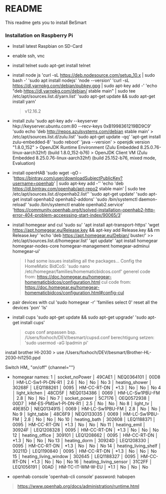# README #

This readme gets you to install BeSmart

### Installation on Raspberry Pi ###

* Install latest Raspbian on SD-Card
* enable ssh, vnc
* install telnet
    sudo apt-get install telnet
* install node js
  'curl -sL https://deb.nodesource.com/setup_10.x | sudo bash -'
  'sudo apt install nodejs'
  'node --version'
  'curl -sL https://dl.yarnpkg.com/debian/pubkey.gpg | sudo apt-key add -'
  'echo "deb https://dl.yarnpkg.com/debian/ stable main" | sudo tee /etc/apt/sources.list.d/yarn.list'
  'sudo apt-get update && sudo apt-get install yarn'
    > v12.16.2

* install zulu
    'sudo apt-key adv --keyserver hkp://keyserver.ubuntu.com:80 --recv-keys 0xB1998361219BD9C9'
    'sudo echo 'deb http://repos.azulsystems.com/debian stable main' > /etc/apt/sources.list.d/zulu.list'
    'sudo apt-get update -qq'
    'apt-get install zulu-embedded-8'
    'sudo reboot'
    'java --version'
      > openjdk version "1.8.0_152"
      > OpenJDK Runtime Environment (Zulu Embedded 8.25.0.76-linux-aarch32hf) (build 1.8.0_152-b76)
      > OpenJDK Client VM (Zulu Embedded 8.25.0.76-linux-aarch32hf) (build 25.152-b76, mixed mode, Evaluation)

* install openHAB
    'sudo wget -qO - 'https://bintray.com/user/downloadSubjectPublicKey?username=openhab' | sudo apt-key add -''
    'echo 'deb https://dl.bintray.com/openhab/apt-repo2 stable main' | sudo tee /etc/apt/sources.list.d/openhab2.list''
    'sudo apt-get update'
    'sudo apt-get install openhab2 openhab2-addons'
    'sudo /bin/systemctl daemon-reload'
    'sudo /bin/systemctl enable openhab2.service'
    'https://community.openhab.org/t/solved-installation-openhab2-http-error-404-problem-acceessing-start-index/90065/3'

* install homegear and cul
    'sudo su'
    'apt install apt-transport-https'
    'wget https://apt.homegear.eu/Release.key && apt-key add Release.key && rm Release.key'
    'echo 'deb https://apt.homegear.eu/Debian/ buster/' >> /etc/apt/sources.list.d/homegear.list'
    'apt update'
    'apt install homegear homegear-nodes-core homegear-management homegear-adminui homegear-ui'
    > I had some issues installing all the packages...
    > Config the HomeMatic BidCoS:
    'sudo nano /etc/homegear/families/homematicbidcos.conf'
    > generel code from: https://doc.homegear.eu/homegear-homematicbidcos/configuration.html
    > cul code from: https://doc.homegear.eu/homegear-homematicbidcos/configuration.html#config-cul   

* pair devices with cul
    'sudo homegear -r'
    'families select 0'
    reset all the devices
    'pon'
    'ls'

* install cups
    'sudo apt-get update && sudo apt-get upgrade'
    'sudo apt-get install cups'
    > cups conf anpassen bsp. /Users/foxhoch/DEV/besmart/cupsd.conf
    > berechtigung setzen:
    'sudo usermod -aG lpadmin pi'

install brother Hl-2030
    > use /Users/foxhoch/DEV/besmart/Brother-HL-2030-hl1250.ppd

Switch HM_ "on/off" <switch> {channel=""}
*  homegear names:
          1 │ socket_noPower            │   49CAE1 │    NEQ0364101 │ 00D8 │ HM-LC-Sw1-Pl-DN-R1        │      2.6 │             No │      No │      No
          3 │ heating_shower            │   30268F │    LEQ1188261 │ 0095 │ HM-CC-RT-DN               │     *1.3 │             No │      No │      No
          4 │ light_kitchen             │   48CD5F │    NEQ0134386 │ 0069 │ HM-LC-Sw1PBU-FM           │      2.8 │             No │      No │      No
          7 │ socket_power              │   5C7176 │    OEQ0572938 │ 00D7 │ HM-ES-PMSw1-Pl-DN-R1      │      2.5 │             No │      No │      No
          8 │ light_tv                  │   49E85D │    NEQ0134915 │ 0069 │ HM-LC-Sw1PBU-FM           │      2.8 │             No │      No │      No
          9 │ light_table               │   48C6F9 │    NEQ0133035 │ 0069 │ HM-LC-Sw1PBU-FM           │      2.8 │             No │      No │      No
         10 │ heating_bath              │   302608 │    LEQ1188371 │ 0095 │ HM-CC-RT-DN               │     *1.3 │             No │      No │      No
         11 │ heating_emil              │   30924F │    LEQ1208328 │ 0095 │ HM-CC-RT-DN               │     *1.3 │             No │      No │      No
         12 │ heating_office            │   309101 │    LEQ1208662 │ 0095 │ HM-CC-RT-DN               │     *1.3 │             No │      No │      No
         13 │ heating_dorm              │   30924D │    LEQ1208330 │ 0095 │ HM-CC-RT-DN               │     *1.3 │             No │      No │      No
         14 │ heating_living_shelf      │   30211D │    LEQ1190840 │ 0095 │ HM-CC-RT-DN               │     *1.3 │             No │      No │      No
         15 │ heating_living_window     │   302645 │    LEQ1188327 │ 0095 │ HM-CC-RT-DN               │     *1.3 │             No │      No │      No
         16 │ heating_living_sensor     │   31C2FF │    LEQ1056191 │ 00AD │ HM-TC-IT-WM-W-EU          │     *1.1 │             No │      No │      No

* openhab console
'openhab-cli console'
password: habopen

> https://www.openhab.org/docs/administration/runtime.html

